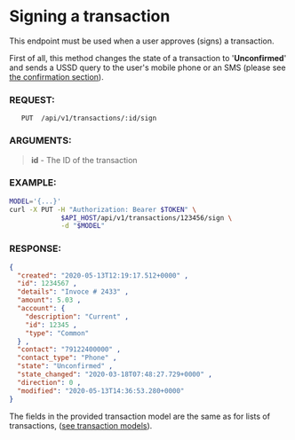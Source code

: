 # Signing a transaction

This endpoint must be used when a user approves (signs) a transaction.

First of all, this method changes the state of a transaction to '**Unconfirmed**'
and sends a USSD query to the user's mobile phone or an SMS
(please see [the confirmation section](../confirmations.md)).

### REQUEST:

```
   PUT  /api/v1/transactions/:id/sign
```

### ARGUMENTS:

> **id** - The ID of the transaction

### EXAMPLE:

```bash
MODEL='{...}'
curl -X PUT -H "Authorization: Bearer $TOKEN" \
             $API_HOST/api/v1/transactions/123456/sign \
             -d "$MODEL"
```

### RESPONSE:

```json
{
  "created": "2020-05-13T12:19:17.512+0000" ,
  "id": 1234567 ,
  "details": "Invoce # 2433" ,
  "amount": 5.03 ,
  "account": {
    "description": "Current" ,
    "id": 12345 ,
    "type": "Common"
  } ,
  "contact": "79122400000" ,
  "contact_type": "Phone" ,
  "state": "Unconfirmed" ,
  "state_changed": "2020-03-18T07:48:27.729+0000" ,
  "direction": 0 ,
  "modified": "2020-05-13T14:36:53.280+0000"
}
```

The fields in the provided transaction model are the same as for lists of transactions,
([see transaction models](../models/transaction.md)).
